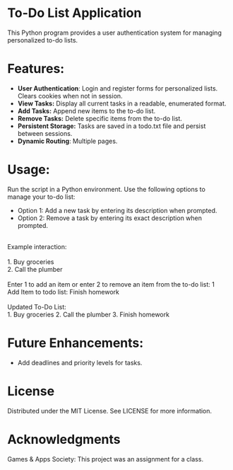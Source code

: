 # To-Do List Application
This Python program provides a user authentication system for managing personalized to-do lists.

# Features:
- **User Authentication**: Login and register forms for personalized lists. Clears cookies when not in session.
- **View Tasks:** Display all current tasks in a readable, enumerated format.
- **Add Tasks:** Append new items to the to-do list.
- **Remove Tasks:** Delete specific items from the to-do list.
- **Persistent Storage:** Tasks are saved in a todo.txt file and persist between sessions.
- **Dynamic Routing**: Multiple pages.

# Usage:
Run the script in a Python environment. Use the following options to manage your to-do list:<br> 
- Option 1: Add a new task by entering its description when prompted.
- Option 2: Remove a task by entering its exact description when prompted.
<br>
Example interaction: <br>
<br>
1. Buy groceries<br>
2. Call the plumber <br>
<br>
Enter 1 to add an item or enter 2 to remove an item from the to-do list: 1 <br>
Add Item to todo list: Finish homework <br>
<br>
Updated To-Do List: <br>
1. Buy groceries
2. Call the plumber
3. Finish homework <br> 

# Future Enhancements:
- Add deadlines and priority levels for tasks.

# License
Distributed under the MIT License. See LICENSE for more information.

# Acknowledgments
Games & Apps Society: This project was an assignment for a class.
